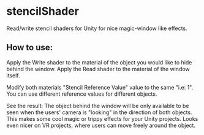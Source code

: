 # stencilShader
 Read/write stencil shaders for Unity for nice magic-window like effects.
 
 ## How to use:
 Apply the Write shader to the material of the object you would like to hide behind the window.
 Apply the Read shader to the material of the window itself.
 
 Modify both materials "Stencil Reference Value" value to the same "i.e: 1". You can use different reference values for different objects.
 
 See the result: The object behind the window will be only available to be seen when the users' camera is "looking" in the direction of  both objects. 
 This makes some cool magic or trippy effects for your Unity projects. Looks even nicer on VR projects, where users can move freely around the object.
